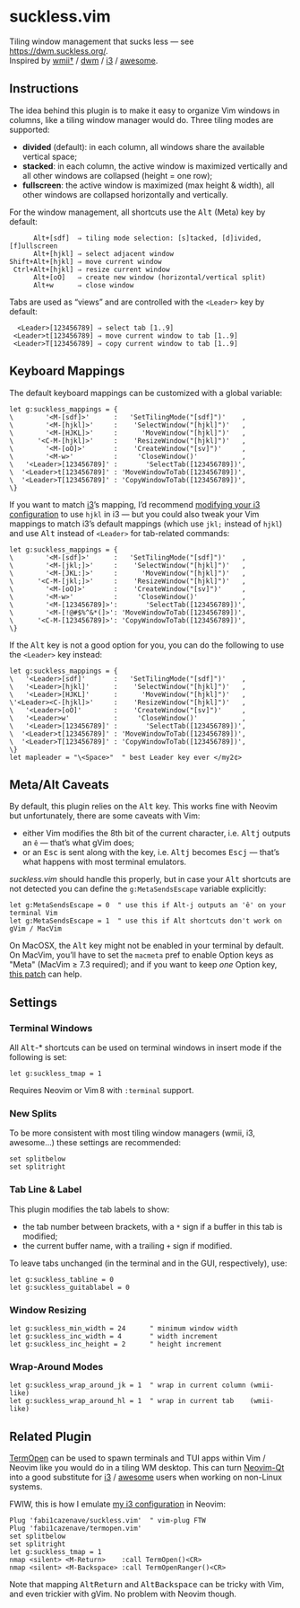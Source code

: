 suckless.vim
================================================================================

Tiling window management that sucks less — see <https://dwm.suckless.org/>. <br>
Inspired by [wmii†][1] / [dwm][2] / [i3][3] / [awesome][4].

  [1]: https://code.google.com/archive/p/wmii/
  [2]: https://dwm.suckless.org/
  [3]: https://i3wm.org/
  [4]: https://awesomewm.org/

Instructions
--------------------------------------------------------------------------------

The idea behind this plugin is to make it easy to organize Vim windows in columns, like a tiling window manager would do. Three tiling modes are supported:

* **divided** (default): in each column, all windows share the available vertical space;
* **stacked**: in each column, the active window is maximized vertically and all other windows are collapsed (height = one row);
* **fullscreen**: the active window is maximized (max height & width), all other windows are collapsed horizontally and vertically.

For the window management, all shortcuts use the <kbd>Alt</kbd> (Meta) key by default:

          Alt+[sdf]  ⇒ tiling mode selection: [s]tacked, [d]ivided, [f]ullscreen
          Alt+[hjkl] ⇒ select adjacent window
    Shift+Alt+[hjkl] ⇒ move current window
     Ctrl+Alt+[hjkl] ⇒ resize current window
          Alt+[oO]   ⇒ create new window (horizontal/vertical split)
          Alt+w      ⇒ close window

Tabs are used as “views” and are controlled with the `<Leader>` key by default:

      <Leader>[123456789] ⇒ select tab [1..9]
     <Leader>t[123456789] ⇒ move current window to tab [1..9]
     <Leader>T[123456789] ⇒ copy current window to tab [1..9]


Keyboard Mappings
--------------------------------------------------------------------------------

The default keyboard mappings can be customized with a global variable:

```vim
let g:suckless_mappings = {
\        '<M-[sdf]>'      :   'SetTilingMode("[sdf]")'    ,
\        '<M-[hjkl]>'     :    'SelectWindow("[hjkl]")'   ,
\        '<M-[HJKL]>'     :      'MoveWindow("[hjkl]")'   ,
\      '<C-M-[hjkl]>'     :    'ResizeWindow("[hjkl]")'   ,
\        '<M-[oO]>'       :    'CreateWindow("[sv]")'     ,
\        '<M-w>'          :     'CloseWindow()'           ,
\   '<Leader>[123456789]' :       'SelectTab([123456789])',
\  '<Leader>t[123456789]' : 'MoveWindowToTab([123456789])',
\  '<Leader>T[123456789]' : 'CopyWindowToTab([123456789])',
\}
```

If you want to match [i3][3]’s mapping, I’d recommend [modifying your i3 configuration][5] to use `hjkl` in i3 — but you could also tweak your Vim mappings to match i3’s default mappings (which use `jkl;` instead of `hjkl`) and use <kbd>Alt</kbd> instead of `<Leader>` for tab-related commands:

  [5]: https://github.com/fabi1cazenave/dotFiles/blob/master/config/i3/config

```vim
let g:suckless_mappings = {
\        '<M-[sdf]>'      :   'SetTilingMode("[sdf]")'    ,
\        '<M-[jkl;]>'     :    'SelectWindow("[hjkl]")'   ,
\        '<M-[JKL:]>'     :      'MoveWindow("[hjkl]")'   ,
\      '<C-M-[jkl;]>'     :    'ResizeWindow("[hjkl]")'   ,
\        '<M-[oO]>'       :    'CreateWindow("[sv]")'     ,
\        '<M-w>'          :     'CloseWindow()'           ,
\        '<M-[123456789]>':       'SelectTab([123456789])',
\        '<M-[!@#$%^&*(]>': 'MoveWindowToTab([123456789])',
\      '<C-M-[123456789]>': 'CopyWindowToTab([123456789])',
\}
```

If  the <kbd>Alt</kbd> key is not a good option for you, you can do the following to use the `<Leader>` key instead:

```vim
let g:suckless_mappings = {
\   '<Leader>[sdf]'       :   'SetTilingMode("[sdf]")'    ,
\   '<Leader>[hjkl]'      :    'SelectWindow("[hjkl]")'   ,
\   '<Leader>[HJKL]'      :      'MoveWindow("[hjkl]")'   ,
\'<Leader><C-[hjkl]>'     :    'ResizeWindow("[hjkl]")'   ,
\   '<Leader>[oO]'        :    'CreateWindow("[sv]")'     ,
\   '<Leader>w'           :     'CloseWindow()'           ,
\   '<Leader>[123456789]' :       'SelectTab([123456789])',
\  '<Leader>t[123456789]' : 'MoveWindowToTab([123456789])',
\  '<Leader>T[123456789]' : 'CopyWindowToTab([123456789])',
\}
let mapleader = "\<Space>"  " best Leader key ever </my2¢>
```

Meta/Alt Caveats
--------------------------------------------------------------------------------

By default, this plugin relies on the <kbd>Alt</kbd> key. This works fine with Neovim but unfortunately, there are some caveats with Vim:

* either Vim modifies the 8th bit of the current character, i.e. <kbd>Alt</kbd><kbd>j</kbd> outputs an `ê` — that’s what gVim does;
* or an <kbd>Esc</kbd> is sent along with the key, i.e. <kbd>Alt</kbd><kbd>j</kbd> becomes <kbd>Esc</kbd><kbd>j</kbd> — that’s what happens with most terminal emulators.


*suckless.vim* should handle this properly, but in case your <kbd>Alt</kbd> shortcuts are not detected you can define the `g:MetaSendsEscape` variable explicitly:

```vim
let g:MetaSendsEscape = 0  " use this if Alt-j outputs an 'ê' on your terminal Vim
let g:MetaSendsEscape = 1  " use this if Alt shortcuts don't work on gVim / MacVim
```

On MacOSX, the <kbd>Alt</kbd> key might not be enabled in your terminal by default. On MacVim, you’ll have to set the ``macmeta`` pref to enable Option keys as "Meta" (MacVim ≥ 7.3 required); and if you want to keep *one* Option key, [this patch](https://gist.github.com/666875) can help.

Settings
--------------------------------------------------------------------------------

### Terminal Windows

All <kbd>Alt</kbd>-* shortcuts can be used on terminal windows in insert mode if the following is set:

```vim
let g:suckless_tmap = 1
```

Requires Neovim or Vim 8 with `:terminal` support.

### New Splits

To be more consistent with most tiling window managers (wmii, i3, awesome…) these settings are recommended:

```vim
set splitbelow
set splitright
```

### Tab Line & Label

This plugin modifies the tab labels to show:

* the tab number between brackets, with a `*` sign if a buffer in this tab is modified;
* the current buffer name, with a trailing `+` sign if modified.

To leave tabs unchanged (in the terminal and in the GUI, respectively), use:

```vim
let g:suckless_tabline = 0
let g:suckless_guitablabel = 0
```

### Window Resizing

```vim
let g:suckless_min_width = 24      " minimum window width
let g:suckless_inc_width = 4       " width increment
let g:suckless_inc_height = 2      " height increment
```

### Wrap-Around Modes

```vim
let g:suckless_wrap_around_jk = 1  " wrap in current column (wmii-like)
let g:suckless_wrap_around_hl = 1  " wrap in current tab    (wmii-like)
```


Related Plugin
--------------------------------------------------------------------------------

[TermOpen][6] can be used to spawn terminals and TUI apps within Vim / Neovim like you would do in a tiling WM desktop. This can turn [Neovim-Qt][7] into a good substitute for [i3][3] / [awesome][4] users when working on non-Linux systems.

FWIW, this is how I emulate [my i3 configuration][5] in Neovim:

```vim
Plug 'fabi1cazenave/suckless.vim'  " vim-plug FTW
Plug 'fabi1cazenave/termopen.vim'
set splitbelow
set splitright
let g:suckless_tmap = 1
nmap <silent> <M-Return>    :call TermOpen()<CR>
nmap <silent> <M-Backspace> :call TermOpenRanger()<CR>
```

Note that mapping <kbd>Alt</kbd><kbd>Return</kbd> and <kbd>Alt</kbd><kbd>Backspace</kbd> can be tricky with Vim, and even trickier with gVim. No problem with Neovim though.

  [6]: https://github.com/fabi1cazenave/termopen.vim
  [7]: https://github.com/equalsraf/neovim-qt
